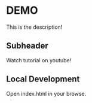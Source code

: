 # DEMO

This is the description!

## Subheader

Watch tutorial on youtube!

## Local Development

Open index.html in your browse.
